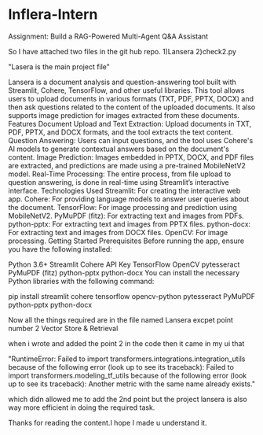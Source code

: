 # Inflera-Intern
Assignment: Build a RAG-Powered Multi-Agent Q&A Assistant

So I have attached two files in the git hub repo.
1)Lansera
2)check2.py

"Lasera is the main project file"

Lansera is a document analysis and question-answering tool built with Streamlit, Cohere, TensorFlow, and other useful libraries. This tool allows users to upload documents in various formats (TXT, PDF, PPTX, DOCX) and then ask questions related to the content of the uploaded documents. It also supports image prediction for images extracted from these documents.
Features
Document Upload and Text Extraction: Upload documents in TXT, PDF, PPTX, and DOCX formats, and the tool extracts the text content.
Question Answering: Users can input questions, and the tool uses Cohere's AI models to generate contextual answers based on the document's content.
Image Prediction: Images embedded in PPTX, DOCX, and PDF files are extracted, and predictions are made using a pre-trained MobileNetV2 model.
Real-Time Processing: The entire process, from file upload to question answering, is done in real-time using Streamlit’s interactive interface.
Technologies Used
Streamlit: For creating the interactive web app.
Cohere: For providing language models to answer user queries about the document.
TensorFlow: For image processing and prediction using MobileNetV2.
PyMuPDF (fitz): For extracting text and images from PDFs.
python-pptx: For extracting text and images from PPTX files.
python-docx: For extracting text and images from DOCX files.
OpenCV: For image processing.
Getting Started
Prerequisites
Before running the app, ensure you have the following installed:

Python 3.6+
Streamlit
Cohere API Key
TensorFlow
OpenCV
pytesseract
PyMuPDF (fitz)
python-pptx
python-docx
You can install the necessary Python libraries with the following command:


pip install streamlit cohere tensorflow opencv-python pytesseract PyMuPDF python-pptx python-docx

Now all the things required are in the file named Lansera excpet point number 2
Vector Store & Retrieval

when i wrote and added the point 2 in the code then it came in my ui that 

"RuntimeError: Failed to import transformers.integrations.integration_utils because of the following error (look up to see its traceback): Failed to import transformers.modeling_tf_utils because of the following error (look up to see its traceback): Another metric with the same name already exists."

which didn allowed me to add the 2nd point but the project lansera is also way more efficient in doing the required task.

Thanks for reading the content.I hope I made u understand it.




